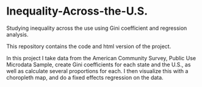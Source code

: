 # Inequality-Across-the-U.S.
Studying inequality across the use using Gini coefficient and regression analysis. 

This repository contains the code and html version of the project.

In this project I take data from the American Community Survey, Public Use Microdata Sample, create Gini coefficients for each state and
the U.S., as well as calculate several proportions for each. I then visualize this with a choropleth map, and do a fixed effects
regression on the data.
